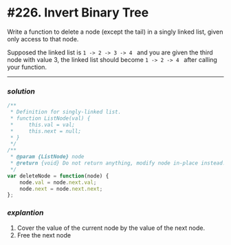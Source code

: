 # #226. Invert Binary Tree

Write a function to delete a node (except the tail) in a singly linked list, given only access to that node.

Supposed the linked list is ```1 -> 2 -> 3 -> 4 ``` and you are given the third node with value 3, the linked list should become ```1 -> 2 -> 4 ``` after calling your function.
<hr>  

### _*solution*_
```javascript
/**
 * Definition for singly-linked list.
 * function ListNode(val) {
 *     this.val = val;
 *     this.next = null;
 * }
 */
/**
 * @param {ListNode} node
 * @return {void} Do not return anything, modify node in-place instead.
 */
var deleteNode = function(node) {
    node.val = node.next.val;
    node.next = node.next.next;
};
```

### _*explantion*_
1. Cover the value of the current node by the value of the next node.
2. Free the next node